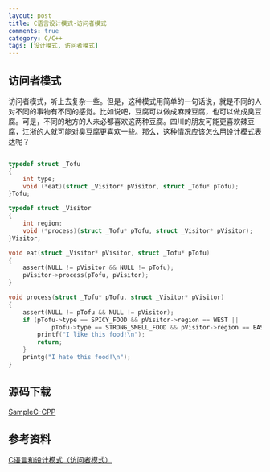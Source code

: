 ```yaml
---
layout: post
title: C语言设计模式-访问者模式
comments: true
category: C/C++
tags: [设计模式, 访问者模式]
---
```


## 访问者模式

访问者模式，听上去复杂一些。但是，这种模式用简单的一句话说，就是不同的人对不同的事物有不同的感觉。比如说吧，豆腐可以做成麻辣豆腐，也可以做成臭豆腐。可是，不同的地方的人未必都喜欢这两种豆腐。四川的朋友可能更喜欢辣豆腐，江浙的人就可能对臭豆腐更喜欢一些。那么，这种情况应该怎么用设计模式表达呢？

```c

typedef struct _Tofu
{
    int type;
    void (*eat)(struct _Visitor* pVisitor, struct _Tofu* pTofu);
}Tofu;

typedef struct _Visitor
{
    int region;
    void (*process)(struct _Tofu* pTofu, struct _Visitor* pVisitor);
}Visitor;

void eat(struct _Visitor* pVisitor, struct _Tofu* pTofu)
{
    assert(NULL != pVisitor && NULL != pTofu);
    pVisitor->process(pTofu, pVisitor);
}

void process(struct _Tofu* pTofu, struct _Visitor* pVisitor)
{
    assert(NULL != pTofu && NULL != pVisitor);
    if (pTofu->type == SPICY_FOOD && pVisitor->region == WEST ||
            pTofu->type == STRONG_SMELL_FOOD && pVisitor->region == EAST) {
        printf("I like this food!\n");
        return;
    }
    printg("I hate this food!\n");
}

```

## 源码下载

[SampleC-CPP](https://github.com/yxmsw2007/SampleC-CPP.git)

## 参考资料

[C语言和设计模式（访问者模式）](http://blog.csdn.net/feixiaoxing/article/details/7188574)

